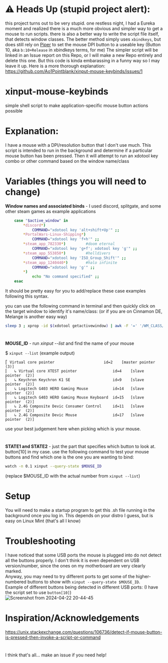# ⚠️ Heads Up (stupid project alert):    
this project turns out to be very stupid. one restless night, I had a Eureka moment and realized there is a much more obvious and simpler way to get a mouse to run scripts. there is also a better way to write the script file itself, that detects window classes. The better method simply uses ``xbindkeys``, but does still rely on [Piper](https://github.com/libratbag/piper) to set the mouse DPI button to a useable key (Button 10, aka ``b:10+Release`` in xbindkeys terms, for me)
The simpler script will be linked in an Issue report on this Repo, or I will make a new Repo entirely and delete this one. But this code is kinda embarassing in a funny way so I may leave it up. 
Here is a more thorough explanation: https://github.com/Ao1Pointblank/xinput-mouse-keybinds/issues/1

# xinput-mouse-keybinds
simple shell script to make application-specific mouse button actions possible

# Explanation:
I have a mouse with a DPI/resolution button that I don't use much.
This script is intended to run in the background and determine if a particular mouse button has been pressed.
Then it will attempt to run an xdotool key combo or other command based on the window name/class

# Variables (things you will need to change)
**Window names and associated binds** - I used discord, splitgate, and some other steam games as example applications
```bash
    case "$active_window" in
        *discord*)
            COMMAND="xdotool key 'alt+shift+Up'" ;;
        *PortalWars-Linux-Shipping*)
            COMMAND="xdotool key 'f+h'" ;;
        *steam_app_782330*) 		#doom eternal
            COMMAND="xdotool key 'g+f'; xdotool key 'g'" ;;
        *steam_app_553850*) 		#helldivers
            COMMAND="xdotool key 'ISO_Group_Shift'" ;;
        *steam_app_1240440*) 		#halo infinite
            COMMAND="xdotool key 'g'" ;;
        *)
            echo "No command specified" ;;
    esac
```
It should be pretty easy for you to add/replace these case examples following this syntax.


you can use the following command in terminal and then quickly click on the target window to identify it's name/class:  (or if you are on Cinnamon DE, Melange is another easy way)
```bash
sleep 3 ; xprop -id $(xdotool getactivewindow) | awk -F '=' '/WM_CLASS/{print $2}' | tr -d '",' | sed -e 's/^[[:space:]]*//'
```

#
**MOUSE_ID** - run *xinput --list* and find the name of your mouse

$ ``xinput --list`` (example output)
```
⎡ Virtual core pointer                    	id=2	[master pointer  (3)]
⎜   ↳ Virtual core XTEST pointer              	id=4	[slave  pointer  (2)]
⎜   ↳ Keychron Keychron K1 SE                 	id=9	[slave  pointer  (2)]
⎜   ↳ Logitech G403 HERO Gaming Mouse         	id=14	[slave  pointer  (2)]
⎜   ↳ Logitech G403 HERO Gaming Mouse Keyboard	id=15	[slave  pointer  (2)]
⎜   ↳ 2.4G Composite Devic Consumer Control   	id=11	[slave  pointer  (2)]
⎜   ↳ 2.4G Composite Devic Mouse              	id=17	[slave  pointer  (2)]
```
use your best judgement here when picking which is your mouse.


#
**STATE1 and STATE2** - just the part that specifies which button to look at. button[10] in my case.
use the following command to test your mouse buttons and find which one is the one you are wanting to bind:
```bash
watch -n 0.1 xinput --query-state $MOUSE_ID
```
(replace $MOUSE_ID with the actual number from ``xinput --list``)

# Setup
You will need to make a startup program to get this .sh file running in the background once you log in. This depends on your distro I guess, but is easy on Linux Mint (that's all I know)

# Troubleshooting    
I have noticed that some USB ports the mouse is plugged into do not detect all the buttons properly. I don't think it is even dependent on USB version/number, since the ones on my motherboard are very clearly marked.    
Anyway, you may need to try different ports to get some of the higher-numbered buttons to show with ``xinput --query-state $MOUSE_ID``.    
Example of different buttons being detected in different USB ports: (I have the script set to use ``button[10]``)    
![Screenshot from 2024-04-22 20-44-45](https://github.com/Ao1Pointblank/xinput-mouse-keybinds/assets/88149675/f0b6b91e-e7a8-4a88-b5d6-fe1a39e29bb0)

# Inspiration/Acknowledgements
https://unix.stackexchange.com/questions/106736/detect-if-mouse-button-is-pressed-then-invoke-a-script-or-command	
#
I think that's all... make an issue if you need help!
